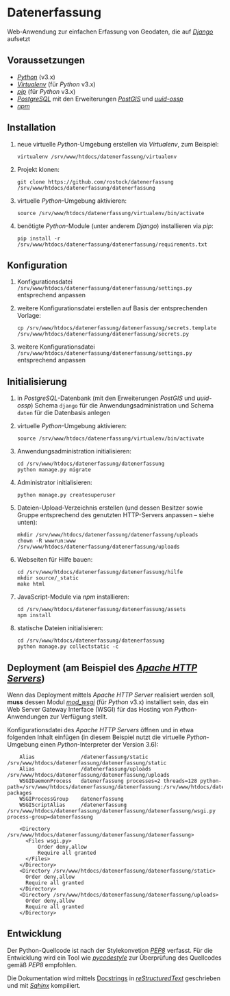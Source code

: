 # Datenerfassung

Web-Anwendung zur einfachen Erfassung von Geodaten, die auf [*Django*](https://www.djangoproject.com/) aufsetzt

## Voraussetzungen

* [*Python*](https://www.python.org/) (v3.x)
* [*Virtualenv*](https://virtualenv.pypa.io/) (für *Python* v3.x)
* [*pip*](https://pip.pypa.io/) (für *Python* v3.x)
* [*PostgreSQL*](https://www.postgresql.org/) mit den Erweiterungen [*PostGIS*](https://postgis.net/) und [*uuid-ossp*](https://www.postgresql.org/docs/current/uuid-ossp.html)
* [*npm*](https://www.npmjs.com/)

## Installation

1.  neue virtuelle *Python*-Umgebung erstellen via *Virtualenv*, zum Beispiel:

        virtualenv /srv/www/htdocs/datenerfassung/virtualenv

1.  Projekt klonen:

        git clone https://github.com/rostock/datenerfassung /srv/www/htdocs/datenerfassung/datenerfassung

1.  virtuelle *Python*-Umgebung aktivieren:

        source /srv/www/htdocs/datenerfassung/virtualenv/bin/activate

1.  benötigte *Python*-Module (unter anderem *Django*) installieren via *pip*:

        pip install -r /srv/www/htdocs/datenerfassung/datenerfassung/requirements.txt

## Konfiguration

1.  Konfigurationsdatei `/srv/www/htdocs/datenerfassung/datenerfassung/settings.py` entsprechend anpassen
1.  weitere Konfigurationsdatei erstellen auf Basis der entsprechenden Vorlage:

        cp /srv/www/htdocs/datenerfassung/datenerfassung/secrets.template /srv/www/htdocs/datenerfassung/datenerfassung/secrets.py

1.  weitere Konfigurationsdatei `/srv/www/htdocs/datenerfassung/datenerfassung/settings.py` entsprechend anpassen

## Initialisierung

1.  in *PostgreSQL*-Datenbank (mit den Erweiterungen *PostGIS* und *uuid-ossp*) Schema `django` für die Anwendungsadministration und Schema `daten` für die Datenbasis anlegen
1.  virtuelle *Python*-Umgebung aktivieren:

        source /srv/www/htdocs/datenerfassung/virtualenv/bin/activate

1.  Anwendungsadministration initialisieren:

        cd /srv/www/htdocs/datenerfassung/datenerfassung
        python manage.py migrate

1.  Administrator initialisieren:

        python manage.py createsuperuser

1.  Dateien-Upload-Verzeichnis erstellen (und dessen Besitzer sowie Gruppe entsprechend des genutzten HTTP-Servers anpassen – siehe unten):

        mkdir /srv/www/htdocs/datenerfassung/datenerfassung/uploads
        chown -R wwwrun:www /srv/www/htdocs/datenerfassung/datenerfassung/uploads

1.  Webseiten für Hilfe bauen:

        cd /srv/www/htdocs/datenerfassung/datenerfassung/hilfe
        mkdir source/_static
        make html

1.  JavaScript-Module via *npm* installieren:

        cd /srv/www/htdocs/datenerfassung/datenerfassung/assets
        npm install

1.  statische Dateien initialisieren:

        cd /srv/www/htdocs/datenerfassung/datenerfassung
        python manage.py collectstatic -c

## Deployment (am Beispiel des [*Apache HTTP Servers*](https://httpd.apache.org/))

Wenn das Deployment mittels *Apache HTTP Server* realisiert werden soll, **muss** dessen Modul [*mod_wsgi*](https://modwsgi.readthedocs.io) (für *Python* v3.x) installiert sein, das ein Web Server Gateway Interface (WSGI) für das Hosting von *Python*-Anwendungen zur Verfügung stellt.

Konfigurationsdatei des *Apache HTTP Servers* öffnen und in etwa folgenden Inhalt einfügen (in diesem Beispiel nutzt die virtuelle *Python*-Umgebung einen *Python*-Interpreter der Version 3.6):

        Alias               /datenerfassung/static /srv/www/htdocs/datenerfassung/datenerfassung/static
        Alias               /datenerfassung/uploads /srv/www/htdocs/datenerfassung/datenerfassung/uploads
        WSGIDaemonProcess   datenerfassung processes=2 threads=128 python-path=/srv/www/htdocs/datenerfassung/datenerfassung:/srv/www/htdocs/datenerfassung/virtualenv/lib/python3.6/site-packages
        WSGIProcessGroup    datenerfassung
        WSGIScriptAlias     /datenerfassung /srv/www/htdocs/datenerfassung/datenerfassung/datenerfassung/wsgi.py process-group=datenerfassung

        <Directory /srv/www/htdocs/datenerfassung/datenerfassung/datenerfassung>
          <Files wsgi.py>
              Order deny,allow
              Require all granted
          </Files>
        </Directory>
        <Directory /srv/www/htdocs/datenerfassung/datenerfassung/static>
          Order deny,allow
          Require all granted
        </Directory>
        <Directory /srv/www/htdocs/datenerfassung/datenerfassung/uploads>
          Order deny,allow
          Require all granted
        </Directory>

## Entwicklung

Der Python-Quellcode ist nach der Stylekonvetion [*PEP8*](https://www.python.org/dev/peps/pep-0008/) verfasst. Für die Entwicklung wird ein Tool wie [*pycodestyle*](https://pypi.org/project/pycodestyle/) zur Überprüfung des Quellcodes gemäß *PEP8* empfohlen.

Die Dokumentation wird mittels [Docstrings](https://en.wikipedia.org/wiki/Docstring) in [*reStructuredText*](https://docutils.sourceforge.io/rst.html) geschrieben und mit [*Sqhinx*](https://www.sphinx-doc.org/en/master/) kompiliert.